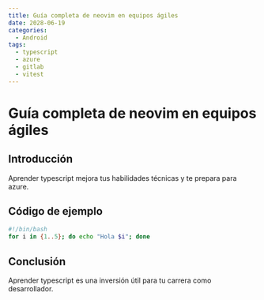 ```yaml
---
title: Guía completa de neovim en equipos ágiles
date: 2028-06-19
categories:
  - Android
tags:
  - typescript
  - azure
  - gitlab
  - vitest
---
```


# Guía completa de neovim en equipos ágiles

## Introducción

Aprender typescript mejora tus habilidades técnicas y te prepara para azure.

## Código de ejemplo

```bash
#!/bin/bash
for i in {1..5}; do echo "Hola $i"; done
```

## Conclusión

Aprender typescript es una inversión útil para tu carrera como desarrollador.